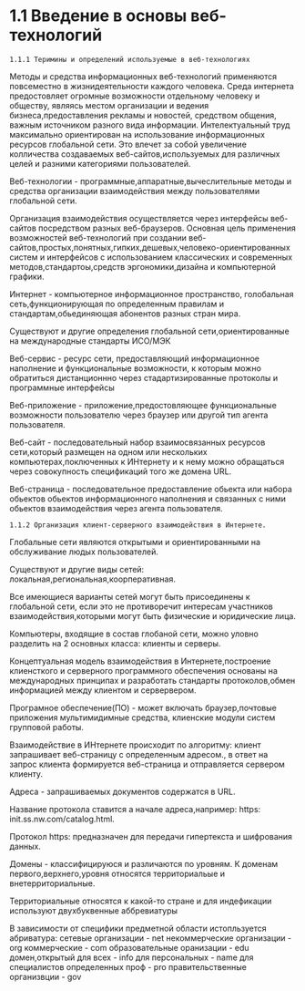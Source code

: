 # 1.1 Введение в основы веб-технологий
    1.1.1 Теримины и определений используемые в веб-технологиях
Методы и средства информационных веб-технологий применяются повсеместно в жизнидеятельности каждого человека. Среда интернета предостовляет огромные возможности отдельному человеку и обществу, являясь местом организации и ведения бизнеса,предоставления рекламы и новостей, средством общения, важным источником разного вида информации. Интелектуальный труд максимально ориентирован на использование информационных ресурсов  глобальной сети. Это влечет за собой увеличение колличества создаваемых веб-сайтов,используемых для различных целей и разними категориями пользователей. 

Веб-технологии - программные,аппаратные,вычеслительные методы  и средства организации взаимодействия между пользователями глобальной сети.


Организация взаимодействия осуществляется через интерфейсы веб-сайтов посредством разных веб-браузеров. Основная цель применения возможностей веб-технологий при создании веб-сайтов,простых,понятных,гипких,дешевых,человеко-ориентированных систем и интерфейсов с использованием классических и современных методов,стандартоы,средств эргономики,дизайна и компьютерной графики.


Интернет - компьютерное информационное пространство, голобальная сеть,функционирующая по определенным правилам и стандартам,обьединяющая абонентов разных стран мира.

Существуют и другие определения глобальной сети,ориентированные на международные стандарты ИСО/МЭК

Веб-сервис - ресурс сети, предоставляющий информационное наполнение и функциональные возможности, к которым можно обратиться дистанционнно через стадартизированные протоколы и программные интерфейсы


Веб-приложение - приложение,предостовляющее функциональные возможности пользователю через браузер или другой тип агента пользователя.

Веб-сайт - последовательный набор взаимосвязанных ресурсов сети,который размещен на одном или нескольких компьютерах,поключенных к ИНтернету и к нему можно обращаться через совокупность спецификаций того же домена URL.


Веб-страница - последовательное предоставление обьекта или набора обьектов обьектов информационного наполнения и  связанных с ними обьектов взаимодействия через агента пользователя. 


    1.1.2 Организация клиент-серверного взаимодействия в Интернете.

Глобальные сети являются открытыми и ориентированными на обслуживание людых пользователей.

Существуют и другие виды сетей: локальная,региональная,коорперативная. 

Все имеющиеся варианты сетей могут быть присоединены к глобальной сети, если это не противоречит интересам участников взаимодействия,которыми могут быть физические и юридические лица.

Компьютеры, входящие в состав глобаной сети, можно уловно разделить на 2 основных класса: клиенты и серверы. 

Концептуальная модель взаимодействия в Интернете,построение клиенсткого и серверного программного обеспечения основаны на международных принципах и разработать стандарты протоколов,обмен информацией между клиентом и сервервером.

Програмное обеспечение(ПО) - может включать браузер,почтовые приложения мультимидимные средства, клиенские модули систем групповой работы.


Взаимодействие в ИНтернете происходит по алгоритму: клиент запрашивает веб-страницу с определенным адресом., в ответ на запрос клиента формируется веб-страница и отправляется сервером клиенту.


Адреса - запрашиваемых документов содержатся в URL.

Название протокола ставится а начале адреса,например: https: init.ss.nw.com/catalog.html.

Протокол https: предназначен для передачи гипертекста и шифрования данных.

Домены - классифицируюся и различаются по уровням.  К доменам первого,верхнего,уровня относятся территориальые и внетерриториальные. 

Территориальные относятся к какой-то стране и для индефикации используют двухбуквенные аббревиатуры

В зависимости от специфики предметной области истопльзуется абриватура:
сетевые организации - net
некоммерческие организации - org
коммерческие - com
образовательные оранизации - edu
домен,открытый для всех - info
для персональных - name
для  специалистов определенных проф - pro
правительственные организвции -  gov












